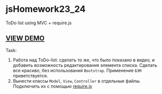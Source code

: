 # jsHomework23_24
ToDo list using MVC + require.js

<h2><a href="https://logolevel.github.io/jsHomework23_24/">VIEW DEMO</a></h2>

<p>Task:</p>
<ol>
<li>Работа над ToDo-list: сделать то же, что было показано в видео, и добавить возможность редактирования элемента списка. Cделать все красиво, без использования <code>Bootstrap</code>. Применение <code>БЭМ</code> приветствуется.</li>
<li>Вынести классы <code>Model</code>, <code>View</code>, <code>Controller</code> в отдельные файлы. Подключить их с помощью <a href="http://requirejs.org/">require.js</a></li>
</ol>

